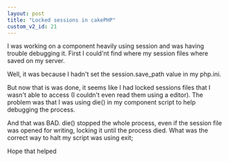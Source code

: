 ```yaml
---
layout: post
title: "Locked sessions in cakePHP"
custom_v2_id: 21
---
```


<p>I was working on a component heavily using session and was having trouble debugging it. First I could'nt find where my session files where saved on my server.</p>
<p>Well, it was because I hadn't set the session.save_path value in my php.ini.</p>
<p>But now that is was done, it seems like I had locked sessions files that I wasn't able to access (I couldn't even read them using a editor). The problem was that I was using die() in my component script to help debugging the process.</p>
<p>And that was BAD. die() stopped the whole process, even if the session file was opened for writing, locking it until the process died. What was the correct way to halt my script was using exit;</p>
<p>Hope that helped</p>